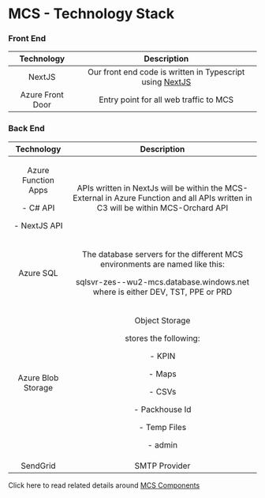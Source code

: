 ﻿# **MCS - Technology Stack**
### **Front End**

|**Technology**|**Description**|
| :-: | :-: |
|NextJS|Our front end code is written in Typescript using [NextJS](https://nextjs.org/learn/foundations/about-nextjs/what-is-nextjs)|
|Azure Front Door|Entry point for all web traffic to MCS|
### **Back End**

|**Technology**|**Description**|
| :-: | :-: |
|<p>Azure Function Apps</p><p>- C# API</p><p>- NextJS API</p>|APIs written in NextJs will be within the MCS-External in Azure Function and all APIs written in C3 will be within MCS-Orchard API|
|Azure SQL|<p>The database servers for the different MCS environments are named like this:</p><p>sqlsvr-zes-<ENV>-wu2-mcs.database.windows.net where <ENV> is either DEV, TST, PPE or PRD</p>|
|Azure Blob Storage|<p>Object Storage</p><p>stores the following:</p><p>- KPIN</p><p>- Maps</p><p>- CSVs</p><p>- Packhouse Id</p><p>- Temp Files</p><p>- admin</p>|
|SendGrid|SMTP Provider|
Click here to read related details around [MCS Components](https://sparknz.atlassian.net/wiki/spaces/BIGDATA/pages/10285645939/MCS+Maturity+Clearance+System+Overview)
